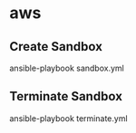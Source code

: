 # aws

## Create Sandbox
ansible-playbook sandbox.yml

## Terminate Sandbox
ansible-playbook terminate.yml

